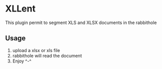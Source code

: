 # XLLent

This plugin permit to segment XLS and XLSX documents in the rabbithole

## Usage
1. upload a xlsx or xls file
2. rabbithole will read the document
3. Enjoy ^-^
